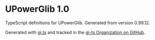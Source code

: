 # UPowerGlib 1.0

TypeScript definitions for UPowerGlib. Generated from version 0.99.12.

Generated with [gi.ts](https://gitlab.gnome.org/ewlsh/gi.ts) and tracked in the [gi-ts Organization on GitHub](https://github.com/gi-ts).
